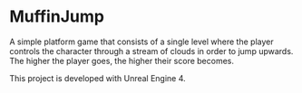 # MuffinJump

A simple platform game that consists of a single level where the player controls the character through a stream of clouds in order to jump upwards. The higher the player goes, the higher their score becomes. 

This project is developed with Unreal Engine 4.
